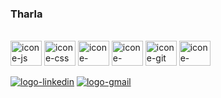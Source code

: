 ### Tharla

<!--
**Tjaroxeski/Tjaroxeski** is a ✨ _special_ ✨ repository because its `README.md` (this file) appears on your GitHub prof
Sou estudante de desenvolvimento web na Laboratoria  
- 🌱 Estudando: JavaScript, HTML5, CSS, Figma, Firebase 

<div>
<a href="https://www.linkedin.com/in/tharla-patricia-jaroxeskixeski-12536a211/">
<img height="100em" src="https://github-readme-stats.vercel.app/api?username=Tjaroxeski&show_icons=true&theme=tokyonight&include_all_commits=true")/>
<!-- <img height="100em" width="40%" src="https://github-readme-stats.vercel.app/api/top-langs/?username=Tjaroxeski&layout=compact&langs_count=16&theme=tokyonight"/> -->
  <div style="display: inline_block"><br> 
 <img align="center" alt="icone-js" height="40" width="50" src="https://cdn.jsdelivr.net/gh/devicons/devicon/icons/javascript/javascript-original.svg" />
 <img align="center" alt="icone-css" height="40" width="50" src="https://cdn.jsdelivr.net/gh/devicons/devicon/icons/css3/css3-original-wordmark.svg" />
 <img align="center" alt="icone-figma" height="40" width="50"src="https://cdn.jsdelivr.net/gh/devicons/devicon/icons/figma/figma-original.svg" />
 <img align="center" alt="icone-firebase" height="40" width="50"src="https://cdn.jsdelivr.net/gh/devicons/devicon/icons/firebase/firebase-plain-wordmark.svg" />
 <img align="center" alt="icone-git" height="40" width="50"src="https://cdn.jsdelivr.net/gh/devicons/devicon/icons/git/git-original-wordmark.svg" />
 <img align="center" alt="icone-github" height="40" width="50"src="https://cdn.jsdelivr.net/gh/devicons/devicon/icons/github/github-original-wordmark.svg" /><br>        
</div>

  <div><br>  
 <a href= "https://www.linkedin.com/in/tharla-patricia-jaroxeskixeski-12536a211/" target="_blank"><img alt="logo-linkedin" src="https://img.shields.io/badge/LinkedIn-0077B5?style=for-the-badge&logo=linkedin&logoColor=white"></a>
 <a href= "mailto:jaroxeski2021@gmail.com" target="_blank"><img alt="logo-gmail" src="https://img.shields.io/badge/Gmail-D14836?style=for-the-badge&logo=gmail&logoColor=white" target="_blank"></a>
    
 
